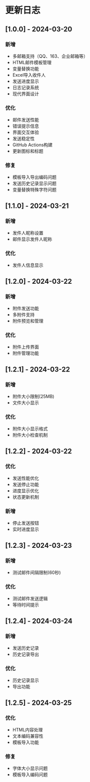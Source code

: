 # 更新日志

## [1.0.0] - 2024-03-20
### 新增
- 多邮箱支持（QQ、163、企业邮箱等）
- HTML邮件模板管理
- 变量替换功能
- Excel导入收件人
- 发送进度显示
- 日志记录系统
- 现代界面设计

### 优化
- 邮件发送性能
- 错误提示信息
- 界面交互体验
- 发送稳定性
- GitHub Actions构建
- 更新图标和标题

### 修复
- 模板导入导出编码问题
- 发送历史记录显示问题
- 变量替换特殊字符问题

## [1.1.0] - 2024-03-21
### 新增
- 发件人昵称设置
- 邮件显示发件人昵称

### 优化
- 发件人信息显示

## [1.2.0] - 2024-03-22
### 新增
- 附件发送功能
- 多附件支持
- 附件预览和管理

### 优化
- 附件上传界面
- 附件管理功能

## [1.2.1] - 2024-03-22
### 新增
- 附件大小限制(25MB)
- 文件大小显示

### 优化
- 附件大小显示格式
- 附件大小检查机制

## [1.2.2] - 2024-03-22
### 优化
- 发送性能优化
- 发送停止功能
- 进度显示优化
- 状态更新机制

### 新增
- 停止发送按钮
- 实时进度显示

## [1.2.3] - 2024-03-23
### 新增
- 测试邮件间隔限制(60秒)

### 优化
- 测试邮件发送逻辑
- 等待时间提示

## [1.2.4] - 2024-03-24
### 新增
- 发送历史记录
- 历史记录导出

### 优化
- 历史记录显示
- 导出功能

## [1.2.5] - 2024-03-25
### 优化
- HTML内容处理
- 文本编码兼容性
- 模板导入功能

### 修复
- 字体大小显示问题
- 模板导入编码问题


